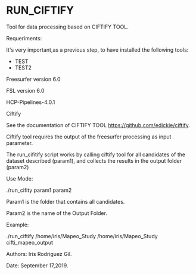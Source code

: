 <h1>RUN_CIFTIFY</h1>


Tool for data processing based on CIFTIFY TOOL.

Requeriments:


It's very important,as a previous step, to have installed the following tools:
<ul>
  <li>TEST</li>
  <li>TEST2</li>
</ul>
Freesurfer version 6.0

FSL version 6.0

HCP-Pipelines-4.0.1

Ciftify

See the documentation of CIFTIFY TOOL https://github.com/edickie/ciftify.

Ciftify tool requires the output of the freesurfer processing as input parameter.


The run_cifitify script works by calling ciftify tool for all candidates of the dataset described (param1),
and collects the results in the output folder (param2)

Use Mode:

./run_cifity param1 param2

Param1 is the folder that contains all candidates.

Param2 is the name of the Output Folder.


Example:

./run_ciftify /home/iris/Mapeo_Study /home/iris/Mapeo_Study  cifti_mapeo_output






Authors: Iris Rodriguez Gil.


Date: September 17,2019.

